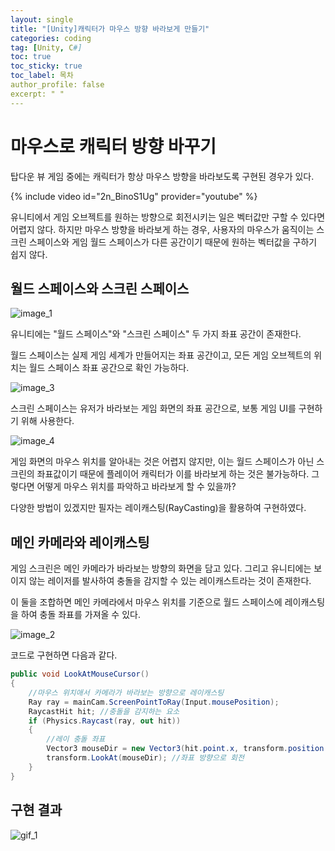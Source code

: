 ```yaml
---
layout: single
title: "[Unity]캐릭터가 마우스 방향 바라보게 만들기"
categories: coding
tag: [Unity, C#]
toc: true
toc_sticky: true
toc_label: 목차
author_profile: false
excerpt: " "
---
```


# 마우스로 캐릭터 방향 바꾸기

탑다운 뷰 게임 중에는 캐릭터가 항상 마우스 방향을 바라보도록 구현된 경우가 있다.

{% include video id="2n_BinoS1Ug" provider="youtube" %}

유니티에서 게임 오브젝트를 원하는 방향으로 회전시키는 일은 벡터값만 구할 수 있다면 어렵지 않다.
하지만 마우스 방향을 바라보게 하는 경우, 사용자의 마우스가 움직이는 스크린 스페이스와
게임 월드 스페이스가 다른 공간이기 때문에 원하는 벡터값을 구하기 쉽지 않다.

## 월드 스페이스와 스크린 스페이스

![image_1]({{site.url}}/images/2025-03-14-lookmouse/ScreenWorldSpace.png)

유니티에는 "월드 스페이스"와 "스크린 스페이스" 두 가지 좌표 공간이 존재한다.

월드 스페이스는 실제 게임 세계가 만들어지는 좌표 공간이고, 모든 게임 오브젝트의 위치는 월드 스페이스
좌표 공간으로 확인 가능하다.

![image_3]({{site.url}}/images/2025-03-14-lookmouse/image_3.PNG)

스크린 스페이스는 유저가 바라보는 게임 화면의 좌표 공간으로, 보통 게임 UI를 구현하기 위해 사용한다.

![image_4]({{site.url}}/images/2025-03-14-lookmouse/image_4.PNG)

게임 화면의 마우스 위치를 알아내는 것은 어렵지 않지만, 이는 월드 스페이스가 아닌 스크린의 좌표값이기 때문에
플레이어 캐릭터가 이를 바라보게 하는 것은 불가능하다. 그렇다면 어떻게 마우스 위치를 파악하고 바라보게 할 수 있을까?

다양한 방법이 있겠지만 필자는 레이캐스팅(RayCasting)을 활용하여 구현하였다.

## 메인 카메라와 레이캐스팅

게임 스크린은 메인 카메라가 바라보는 방향의 화면을 담고 있다. 그리고 유니티에는 보이지 않는 레이저를 발사하여 충돌을 감지할 수 있는 레이캐스트라는 것이 존재한다.

이 둘을 조합하면 메인 카메라에서 마우스 위치를 기준으로 월드 스페이스에 레이캐스팅을 하여 충돌 좌표를 가져올 수 있다.

![image_2]({{site.url}}/images/2025-03-14-lookmouse/ScreenWorldSpace2.png)

코드로 구현하면 다음과 같다.

```c#
public void LookAtMouseCursor()
{
    //마우스 위치애서 카메라가 바라보는 방향으로 레이캐스팅
    Ray ray = mainCam.ScreenPointToRay(Input.mousePosition);
    RaycastHit hit; //충돌을 감지하는 요소
    if (Physics.Raycast(ray, out hit))
    {
        //레이 충돌 좌표
        Vector3 mouseDir = new Vector3(hit.point.x, transform.position.y, hit.point.z);
        transform.LookAt(mouseDir); //좌표 방향으로 회전
    }
}
```

## 구현 결과

![gif_1]({{site.url}}/images/2025-03-14-lookmouse/result.gif)
